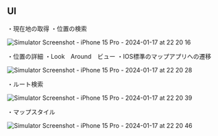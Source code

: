 ## UI


・現在地の取得
・位置の検索

![Simulator Screenshot - iPhone 15 Pro - 2024-01-17 at 22 20 16](https://github.com/mzunohkaru/SwiftUI-Sample-MapKit/assets/99012157/a8aca31d-9f00-4f0c-8151-31146ff19a63)


・位置の詳細
・Look　Around　ビュー
・IOS標準のマップアプリへの遷移

![Simulator Screenshot - iPhone 15 Pro - 2024-01-17 at 22 20 28](https://github.com/mzunohkaru/SwiftUI-Sample-MapKit/assets/99012157/89aed532-de3b-46bb-b191-55d084bcc2a2)


・ルート検索

![Simulator Screenshot - iPhone 15 Pro - 2024-01-17 at 22 20 39](https://github.com/mzunohkaru/SwiftUI-Sample-MapKit/assets/99012157/23150895-c566-4fb1-b65a-d7e52010a80b)


・マップスタイル

![Simulator Screenshot - iPhone 15 Pro - 2024-01-17 at 22 20 46](https://github.com/mzunohkaru/SwiftUI-Sample-MapKit/assets/99012157/e2eb325c-3ff4-4868-8aca-94be2ad22c67)
